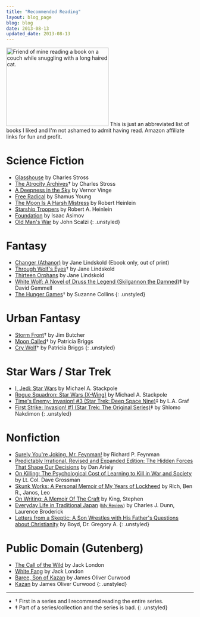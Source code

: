 ```yaml
---
title: "Recommended Reading"
layout: blog_page
blog: blog
date: 2013-08-13
updated_date: 2013-08-13
---
```


<img src="/images/shalom-snuggles.jpg" height="210" width="275" class="hide-for-small right pad-left" alt="Friend of mine reading a book on a couch while snuggling with a long haired cat." title="A friend of mine with another friend's cat.">
This is just an abbreviated list of books I liked and I'm not ashamed to admit having read.
Amazon affiliate links for fun and profit. 

# Science Fiction
* [Glasshouse](http://amzn.to/16KeS7w) by Charles Stross
* [The Atrocity Archives](http://amzn.to/16ahXP4)&dagger; by Charles Stross
* [A Deepness in the Sky](http://amzn.to/16ai8Ki) by Vernor Vinge
* [Free Radical](http://www.shamusyoung.com/shocked/) by Shamus Young
* [The Moon Is A Harsh Mistress](http://amzn.to/19hi64z) by Robert Heinlein
* [Starship Troopers](http://amzn.to/14arYZo) by Robert A. Heinlein
* [Foundation](http://amzn.to/13znSdo) by Isaac Asimov
* [Old Man's War](http://amzn.to/13znWd8) by John Scalzi
{: .unstyled}

# Fantasy
* [Changer (Athanor)](http://amzn.to/16aioZH) by Jane Lindskold (Ebook only, out of print)
* [Through Wolf's Eyes](http://amzn.to/16aivoa)&dagger; by Jane Lindskold
* [Thirteen Orphans](http://amzn.to/16aiwIS) by Jane Lindskold
* [White Wolf: A Novel of Druss the Legend (Skilgannon the Damned)](http://amzn.to/14K2J3E)&Dagger; by David Gemmell
* [The Hunger Games](http://amzn.to/1buaV9O)&dagger; by Suzanne Collins
{: .unstyled}

# Urban Fantasy
* [Storm Front](http://amzn.to/16KfkCB)&dagger; by Jim Butcher
* [Moon Called](http://amzn.to/19hiBf1)&dagger; by Patricia Briggs
* [Cry Wolf](http://amzn.to/16KfpWY)&dagger; by Patricia Briggs
{: .unstyled}

# Star Wars / Star Trek
* [I, Jedi: Star Wars](http://amzn.to/14K2Xrs) by Michael A. Stackpole 
* [Rogue Squadron: Star Wars (X-Wing)](http://amzn.to/16aiMHI) by Michael A. Stackpole
* [Time's Enemy: Invasion! #3 (Star Trek: Deep Space Nine)](http://amzn.to/19hiEr6)&Dagger; by L.A. Graf
* [First Strike: Invasion! #1 (Star Trek: The Original Series)](http://amzn.to/16aiQY7)&Dagger; by Shlomo Nakdimon
{: .unstyled}

# Nonfiction
* [Surely You're Joking, Mr. Feynman!](http://amzn.to/19hiKPw) by Richard P. Feynman
* [Predictably Irrational, Revised and Expanded Edition: The Hidden Forces That Shape Our Decisions](http://amzn.to/19saQGH) by Dan Ariely
* [On Killing: The Psychological Cost of Learning to Kill in War and Society](http://amzn.to/14atb32) by Lt. Col. Dave Grossman
* [Skunk Works: A Personal Memoir of My Years of Lockheed](http://amzn.to/16KfGsQ) by Rich, Ben R., Janos, Leo
* [On Writing: A Memoir Of The Craft](http://amzn.to/19hiUXf) by King, Stephen
* [Everyday Life in Traditional Japan](http://amzn.to/16q6xpi) <small>([My Review](/blog/2013/08/05/researching-edo-period-japan))</small> by  Charles J. Dunn, Laurence Broderick 
* [Letters from a Skeptic: A Son Wrestles with His Father's Questions about Christianity](http://amzn.to/16KfIB5) by Boyd, Dr. Gregory A.
{: .unstyled}

# Public Domain (Gutenberg)

* [The Call of the Wild](http://www.gutenberg.org/ebooks/215) by Jack London
* [White Fang](http://www.gutenberg.org/ebooks/910) by Jack London
* [Baree, Son of Kazan](http://www.gutenberg.org/ebooks/4748) by James Oliver Curwood
* [Kazan](http://www.gutenberg.org/ebooks/10084) by James Oliver Curwood
{: .unstyled}

---

* &dagger; First in a series and I recommend reading the entire series.
* &Dagger; Part of a series/collection and the series is bad.
{: .unstyled}